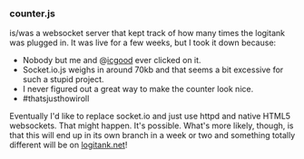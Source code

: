 
### counter.js

is/was a websocket server that kept track of how many times the logitank was plugged in. It was live for a few weeks, but I took it down because:

* Nobody but me and @[icgood](http://github.com/icgood) ever clicked on it. 
* Socket.io.js weighs in around 70kb and that seems a bit excessive for such a stupid project. 
* I never figured out a great way to make the counter look nice.
* #thatsjusthowiroll

Eventually I'd like to replace socket.io and just use httpd and native HTML5 websockets. That might happen. It's possible. What's more likely, though, is that this will end up in its own branch in a week or two and something totally different will be on [logitank.net](http://logitank.net)! 

